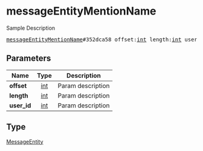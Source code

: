 # messageEntityMentionName

Sample Description

<pre>
<a href="../constructor/messageEntityMentionName.md">messageEntityMentionName</a>#352dca58 offset:<a href="../type/int.md">int</a> length:<a href="../type/int.md">int</a> user_id:<a href="../type/int.md">int</a> = <a href="../type/MessageEntity.md">MessageEntity</a>;
</pre>
## Parameters

| Name | Type | Description |
|------|:----:|-------------|
| **offset** | <a href="../type/int.md">int</a> | Param description |
| **length** | <a href="../type/int.md">int</a> | Param description |
| **user_id** | <a href="../type/int.md">int</a> | Param description |

## Type

<a href="../type/MessageEntity.md">MessageEntity</a>
